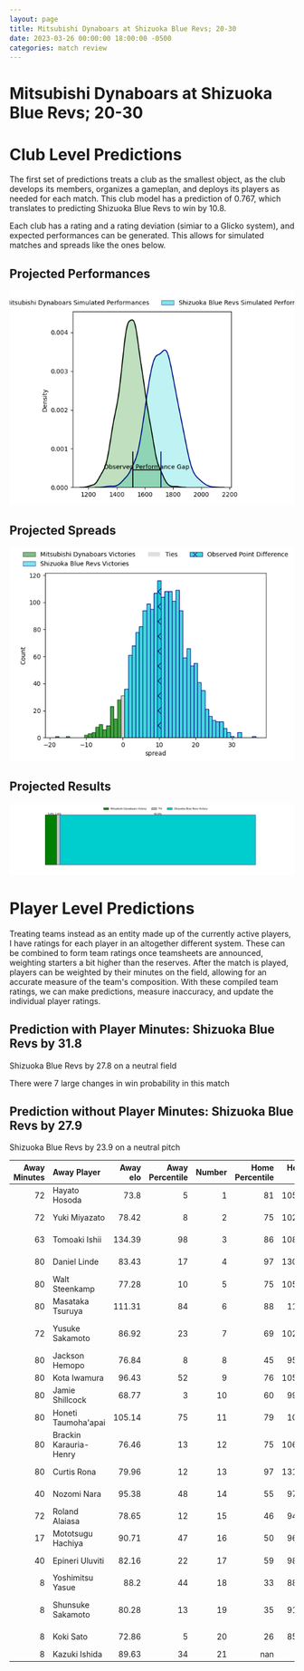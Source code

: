 ```yaml
---  
layout: page  
title: Mitsubishi Dynaboars at Shizuoka Blue Revs; 20-30  
date: 2023-03-26 00:00:00 18:00:00 -0500  
categories: match review  
---
```

# Mitsubishi Dynaboars at Shizuoka Blue Revs; 20-30

# Club Level Predictions


The first set of predictions treats a club as the smallest object, as the club develops its members, organizes a gameplan, and deploys its players as needed for each match. This club model has a prediction of 0.767, which translates to predicting Shizuoka Blue Revs to win by 10.8.

Each club has a rating and a rating deviation (simiar to a Glicko system), and expected performances can be generated. This allows for simulated matches and spreads like the ones below.
## Projected Performances


![Projected Performances](plots/performances_2023-03-26-ShizuokaBlueRevs-MitsubishiDynaboars.png)
## Projected Spreads


![Projected Spreads](plots/spreads_2023-03-26-ShizuokaBlueRevs-MitsubishiDynaboars.png)
## Projected Results


![Projected Results](plots/resultbar_2023-03-26-ShizuokaBlueRevs-MitsubishiDynaboars.png)
# Player Level Predictions


Treating teams instead as an entity made up of the currently active players, I have ratings for each player in an altogether different system. These can be combined to form team ratings once teamsheets are announced, weighting starters a bit higher than the reserves. After the match is played, players can be weighted by their minutes on the field, allowing for an accurate measure of the team's composition. With these compiled team ratings, we can make predictions, measure inaccuracy, and update the individual player ratings.
## Prediction with Player Minutes: Shizuoka Blue Revs by 31.8


Shizuoka Blue Revs by 27.8 on a neutral field

There were 7 large changes in win probability in this match
## Prediction without Player Minutes: Shizuoka Blue Revs by 27.9


Shizuoka Blue Revs by 23.9 on a neutral pitch



|   Away Minutes | Away Player            |   Away elo |   Away Percentile |   Number |   Home Percentile |   Home elo | Home Player        |   Home Minutes |
|---------------:|:-----------------------|-----------:|------------------:|---------:|------------------:|-----------:|:-------------------|---------------:|
|             72 | Hayato Hosoda          |      73.8  |                 5 |        1 |                81 |     105.45 | Kazuhiro Kawata    |             80 |
|             72 | Yuki Miyazato          |      78.42 |                 8 |        2 |                75 |     102.99 | Takeshi Hino       |             80 |
|             63 | Tomoaki Ishii          |     134.39 |                98 |        3 |                86 |     108.28 | Heiichiro Ito      |             63 |
|             80 | Daniel Linde           |      83.43 |                17 |        4 |                97 |     130.11 | Eishin Kuwano      |             50 |
|             80 | Walt Steenkamp         |      77.28 |                10 |        5 |                75 |     105.06 | Murray Douglas     |             80 |
|             80 | Masataka Tsuruya       |     111.31 |                84 |        6 |                88 |     114.7  | Yuya Odo           |             80 |
|             72 | Yusuke Sakamoto        |      86.92 |                23 |        7 |                69 |     102.96 | Richard Goh Jones  |             80 |
|             80 | Jackson Hemopo         |      76.84 |                 8 |        8 |                45 |      95.73 | Malgene Ilaua      |             72 |
|             80 | Kota Iwamura           |      96.43 |                52 |        9 |                76 |     105.13 | Bryn Hall          |             80 |
|             80 | Jamie Shillcock        |      68.77 |                 3 |       10 |                60 |      99.69 | Kenta Iemura       |             80 |
|             80 | Honeti Taumoha'apai    |     105.14 |                75 |       11 |                79 |     107.9  | Keagan Faria       |             80 |
|             80 | Brackin Karauria-Henry |      76.46 |                13 |       12 |                75 |     106.12 | Viliami Tahitu'a   |             80 |
|             80 | Curtis Rona            |      79.96 |                12 |       13 |                97 |     131.74 | Hiroto Kobayashi   |             70 |
|             40 | Nozomi Nara            |      95.38 |                48 |       14 |                55 |      97.48 | Chikara Ito        |             80 |
|             72 | Roland Alaiasa         |      78.65 |                12 |       15 |                46 |      94.48 | Sam Greene         |             40 |
|             17 | Mototsugu Hachiya      |      90.71 |                47 |       16 |                50 |      96.55 | Tomokazu Kira      |             40 |
|             40 | Epineri Uluviti        |      82.16 |                22 |       17 |                59 |      98.57 | Samuela Anise      |             30 |
|              8 | Yoshimitsu Yasue       |      88.2  |                44 |       18 |                33 |      88.26 | Takayoshi Mohara   |             17 |
|              8 | Shunsuke Sakamoto      |      80.28 |                13 |       19 |                35 |      91.37 | Clinton Ryno Swart |             10 |
|              8 | Koki Sato              |      72.86 |                 5 |       20 |                26 |      85.61 | Shoji Takuma       |              8 |
|              8 | Kazuki Ishida          |      89.63 |                34 |       21 |               nan |     nan    | nan                |            nan |

